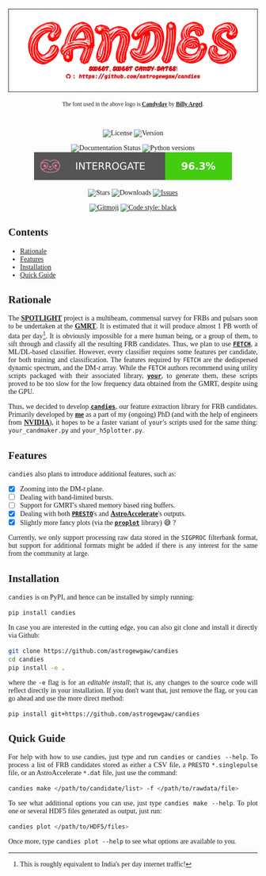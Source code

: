 <div style="font-family:JetBrainsMono Nerd Font">
<div align="center">

![The `candies` logo.][logo]

<center><small>

The font used in the above logo is [**Candyday**][candyday] by [**Billy Argel**][billyargel].

</small></center>
<br/>

![License][license-badge]
![Version][version-badge]

![Documentation Status][docs-badge]
![Python versions][pyversions-badge]
[![Interrogate][interrogate-badge]][interrogate]

![Stars][stars-badge]
![Downloads][dm-badge]
[![Issues][issues-badge]][issues]

[![Gitmoji][gitmoji-badge]][gitmoji]
[![Code style: black][black-badge]][black]

</div>
<div align="justify">

## Contents

- [Rationale](#rationale)
- [Features](#features)
- [Installation](#installation)
- [Quick Guide](#quick-guide)

## Rationale

The [**SPOTLIGHT**][spotlight] project is a multibeam, commensal survey for FRBs and pulsars soon to be undertaken at the [**GMRT**][gmrt]. It is estimated that it will produce almost 1 PB worth of data per day[^1]. It is obviously impossible for a mere human being, or a group of them, to sift through and classify all the resulting FRB candidates. Thus, we plan to use [**`FETCH`**][fetch], a ML/DL-based classifier. However, every classifier requires some features per candidate, for both training and classification. The features required by `FETCH` are the dedispersed dynamic spectrum, and the DM-$t$ array. While the `FETCH` authors recommend using utility scripts packaged with their associated library, [**`your`**][your], to generate them, these scripts proved to be too slow for the low frequency data obtained from the GMRT, despite using the GPU.

Thus, we decided to develop [**`candies`**][candies], our feature extraction library for FRB candidates. Primarily developed by [**me**][me] as a part of my (ongoing) PhD (and with the help of engineers from [**NVIDIA**][nvidia]), it hopes to be a faster variant of `your`'s scripts used for the same thing: `your_candmaker.py` and `your_h5plotter.py`.

## Features

`candies` also plans to introduce additional features, such as:

- [x] Zooming into the DM-$t$ plane.
- [ ] Dealing with band-limited bursts.
- [ ] Support for GMRT's shared memory based ring buffers.
- [x] Dealing with both [**`PRESTO`**][presto]'s and [**AstroAccelerate**][aa]'s outputs.
- [x] Slightly more fancy plots (via the [**`proplot`**][proplot] library) 😅 ?

Currently, we only support processing raw data stored in the `SIGPROC` filterbank format, but support for additional formats might be added if there is any interest for the same from the community at large.

## Installation

`candies` is on PyPI, and hence can be installed by simply running:

```bash
pip install candies
```

In case you are interested in the cutting edge, you can also git clone and install it directly via Github:

```bash
git clone https://github.com/astrogewgaw/candies
cd candies
pip install -e .
```

where the `-e` flag is for an *editable install*; that is, any changes to the source code will reflect directly in your installation. If you don't want that, just remove the flag, or you can go ahead and use the more direct method:

```bash
pip install git+https://github.com/astrogewgaw/candies
```

## Quick Guide

For help with how to use candies, just type and run `candies` or `candies --help`. To process a list of FRB candidates stored as either a CSV file, a `PRESTO` `*.singlepulse` file, or an AstroAccelerate `*.dat` file, just use the command:

```bash
candies make </path/to/candidate/list> -f </path/to/rawdata/file>
```

To see what additional options you can use, just type `candies make --help`. To plot one or several HDF5 files generated as output, just run:

```bash
candies plot </path/to/HDF5/files>
```

Once more, type `candies plot --help` to see what options are available to you.

</div>

[^1]: This is roughly equivalent to India's per day internet traffic!

[gitmoji]: https://gitmoji.dev
[nvidia]: https://www.nvidia.com
[me]: https://github.com/astrogewgaw
[black]: https://github.com/psf/black
[billyargel]: http://www.billyargel.com
[gmrt]: http://www.gmrt.ncra.tifr.res.in
[fetch]: https://github.com/devanshkv/fetch
[spotlight]: https://spotlight.ncra.tifr.res.in
[presto]: https://github.com/scottransom/presto
[candyday]: https://www.dafont.com/candyday.font
[candies]: https://github.com/astrogewgaw/candies
[proplot]: https://github.com/proplot-dev/proplot
[your]: https://github.com/thepetabyteproject/your
[issues]: https://github.com/astrogewgaw/candies/issues
[interrogate]: https://github.com/econchick/interrogate
[aa]: https://github.com/AstroAccelerateOrg/astro-accelerate
[logo]: https://raw.githubusercontent.com/astrogewgaw/logos/main/rasters/candies.png
[dm-badge]: https://img.shields.io/pypi/dm/candies?style=for-the-badge
[version-badge]: https://img.shields.io/pypi/v/candies?style=for-the-badge
[wheel-badge]: https://img.shields.io/pypi/wheel/candies?style=for-the-badge
[forks-badge]: https://img.shields.io/github/forks/astrogewgaw/candies?style=for-the-badge
[stars-badge]: https://img.shields.io/github/stars/astrogewgaw/candies?style=for-the-badge
[pyversions-badge]: https://img.shields.io/pypi/pyversions/candies.svg?style=for-the-badge
[issues-badge]: https://img.shields.io/github/issues/astrogewgaw/candies?style=for-the-badge
[license-badge]: https://img.shields.io/github/license/astrogewgaw/candies?style=for-the-badge
[black-badge]: https://img.shields.io/badge/code%20style-black-000000.svg?style=for-the-badge
[docs-badge]: https://readthedocs.org/projects/candies/badge/?version=latest&style=for-the-badge
[gitmoji-badge]: https://img.shields.io/badge/gitmoji-%20😜%20😍-FFDD67.svg?style=for-the-badge
[interrogate-badge]: https://raw.githubusercontent.com/astrogewgaw/candies/main/assets/interrogate.svg
